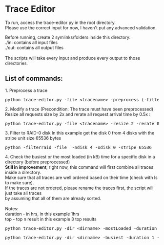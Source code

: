 <h1> Trace Editor </h1>

<p>
To run, access the trace-editor py in the root directory. <br />
Please use the correct input for now, I haven't put any advanced validation. <br />

Before running, create 2 symlinks/folders inside this directory: <br />
./in: contains all input files <br />
./out: contains all output files <br />
<br />
The scripts will take every input and produce every output to those directories. <br />
</p>

<h2>List of commands: </h2>
<p>
1. Preprocess a trace <br />
</p>
<pre>python trace-editor.py -file &lt;tracename&gt; -preprocess (-filter read/write)</pre>

<p>
2. Modify a trace (Precondition: The trace must have been preprocessed)<br />
Resize all requests size by 2x and rerate all request arrival time by 0.5x : <br />
</p>
<pre>python trace-editor.py -file &lt;tracename&gt; -resize 2 -rerate 0.5</pre>

<p>
3. Filter to RAID-0 disk
In this example get the disk 0 from 4 disks with the stripe unit size 65536 bytes
</p>

<pre>python -filterraid -file <infile> -ndisk 4 -odisk 0 -stripe 65536</pre>

<p>
4. Check the busiest or the most loaded (in kB) time for a specific disk in a directory (before preprocessed) <br />
<b>Still in improvement</b>, right now, this command will first combine all traces inside a directory. <br />
Make sure that all traces are well ordered based on their time (check with ls to make sure). <br />
If the traces are not ordered, please rename the traces first, the script will just take all traces <br />
by assuming that all of them are already sorted. <br />
<br />
Notes: <br />
duration - in hrs, in this example 1hrs <br />
top - top n result in this example 3 top results <br />
</p>
<pre>python trace-editor.py -dir &lt;dirname&gt; -mostLoaded -duration 1 -top 3</pre>
<pre>python trace-editor.py -dir &lt;dirname&gt; -busiest -duration 1 -top 3</pre>
<pre></pre>


